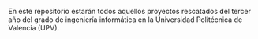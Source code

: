 En este repositorio estarán todos aquellos proyectos rescatados del tercer año del grado de ingeniería informática en la Universidad Politécnica de Valencia (UPV).
